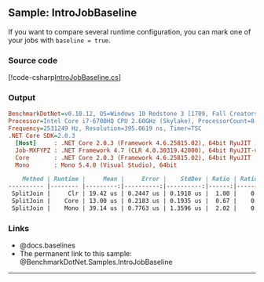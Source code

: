 ﻿---
uid: BenchmarkDotNet.Samples.IntroJobBaseline
---

## Sample: IntroJobBaseline

If you want to compare several runtime configuration,
  you can mark one of your jobs with `baseline = true`.

### Source code

[!code-csharp[IntroJobBaseline.cs](../../../samples/BenchmarkDotNet.Samples/IntroJobBaseline.cs)]

### Output

```ini
BenchmarkDotNet=v0.10.12, OS=Windows 10 Redstone 3 [1709, Fall Creators Update] (10.0.16299.192)
Processor=Intel Core i7-6700HQ CPU 2.60GHz (Skylake), ProcessorCount=8
Frequency=2531249 Hz, Resolution=395.0619 ns, Timer=TSC
.NET Core SDK=2.0.3
  [Host]     : .NET Core 2.0.3 (Framework 4.6.25815.02), 64bit RyuJIT
  Job-MXFYPZ : .NET Framework 4.7 (CLR 4.0.30319.42000), 64bit RyuJIT-v4.7.2600.0
  Core       : .NET Core 2.0.3 (Framework 4.6.25815.02), 64bit RyuJIT
  Mono       : Mono 5.4.0 (Visual Studio), 64bit 
```

```markdown
    Method | Runtime |     Mean |     Error |    StdDev | Ratio | RatioSD |
---------- |-------- |---------:|----------:|----------:|------:|--------:|
 SplitJoin |     Clr | 19.42 us | 0.2447 us | 0.1910 us |  1.00 |    0.00 |
 SplitJoin |    Core | 13.00 us | 0.2183 us | 0.1935 us |  0.67 |    0.01 |
 SplitJoin |    Mono | 39.14 us | 0.7763 us | 1.3596 us |  2.02 |    0.07 |
```

### Links

* @docs.baselines
* The permanent link to this sample: @BenchmarkDotNet.Samples.IntroJobBaseline

---